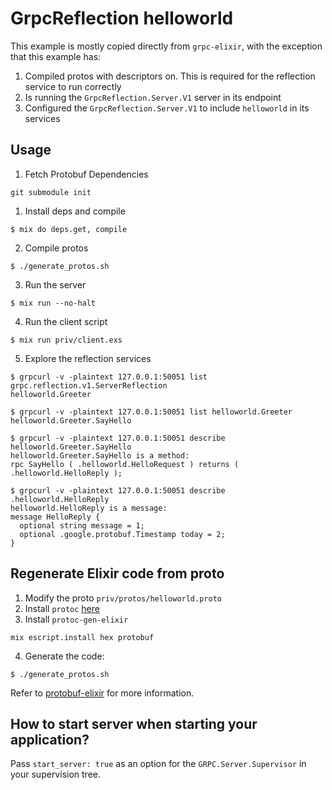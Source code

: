 # GrpcReflection helloworld

This example is mostly copied directly from `grpc-elixir`, with the exception that this example has:

1. Compiled protos with descriptors on.  This is required for the reflection service to run correctly
1. Is running the `GrpcReflection.Server.V1` server in its endpoint
1. Configured the `GrpcReflection.Server.V1` to include `helloworld` in its services

## Usage

1. Fetch Protobuf Dependencies
```shell
git submodule init
```

1. Install deps and compile
```shell
$ mix do deps.get, compile
```

2. Compile protos
```shell
$ ./generate_protos.sh
```

3. Run the server
```shell
$ mix run --no-halt
```

4. Run the client script
```shell
$ mix run priv/client.exs
```

5. Explore the reflection services
```shell
$ grpcurl -v -plaintext 127.0.0.1:50051 list
grpc.reflection.v1.ServerReflection
helloworld.Greeter

$ grpcurl -v -plaintext 127.0.0.1:50051 list helloworld.Greeter
helloworld.Greeter.SayHello

$ grpcurl -v -plaintext 127.0.0.1:50051 describe helloworld.Greeter.SayHello
helloworld.Greeter.SayHello is a method:
rpc SayHello ( .helloworld.HelloRequest ) returns ( .helloworld.HelloReply );

$ grpcurl -v -plaintext 127.0.0.1:50051 describe .helloworld.HelloReply
helloworld.HelloReply is a message:
message HelloReply {
  optional string message = 1;
  optional .google.protobuf.Timestamp today = 2;
}
```

## Regenerate Elixir code from proto

1. Modify the proto `priv/protos/helloworld.proto`
2. Install `protoc` [here](https://developers.google.com/protocol-buffers/docs/downloads)
3. Install `protoc-gen-elixir`
```
mix escript.install hex protobuf
```
4. Generate the code:
```shell
$ ./generate_protos.sh
```

Refer to [protobuf-elixir](https://github.com/tony612/protobuf-elixir#usage) for more information.

## How to start server when starting your application?

Pass `start_server: true` as an option for the `GRPC.Server.Supervisor` in your supervision tree.
